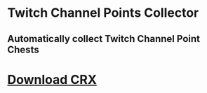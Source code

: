 # Twitch Channel Points Collector
## Automatically collect Twitch Channel Point Chests

# [Download CRX](https://github.com/TimTrayler/twitch-points-collector/realeases/latest/download/tpc.crx)
